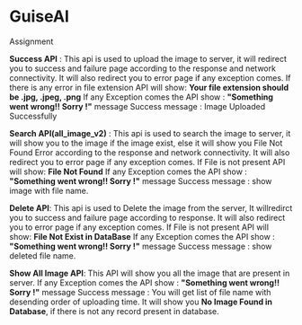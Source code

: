# GuiseAI
Assignment


**Success API** : This api is used to upload the image to server, it will redirect you to success and failure page according to the response and network connectivity. It will also redirect you to error page if any exception comes.
If there is any error in file extension API will show: **Your file extension should be .jpg, .jpeg, .png**
If any Exception comes the API show : **"Something went wrong!! Sorry !"** message
Success message : Image Uploaded Successfully


**Search API(all_image_v2)** : This api is used to search the image to server, it will show you to the image if the image exist, else it will show you File Not Found Error according to the response and network connectivity. It will also redirect you to error page if any exception comes.
If File is not present API will show: **File Not Found**
If any Exception comes the API show : **"Something went wrong!! Sorry !"** message
Success message : show image with file name.

**Delete API**: This api is used to Delete the image from the server, It willredirct you to success and failure page according to response. It will also redirect you to error page if any exception comes.
If File is not present API will show: **File Not Exist in DataBase**
If any Exception comes the API show : **"Something went wrong!! Sorry !"** message
Success message : show deleted file name.

**Show All Image API**: This API will show you all the image that are present in server.
If any Exception comes the API show : **"Something went wrong!! Sorry !"** message
Success message : You will get list of file name with desending order of uploading time.
It will show you **No Image Found in Database**, if there is not any record present in database. 



